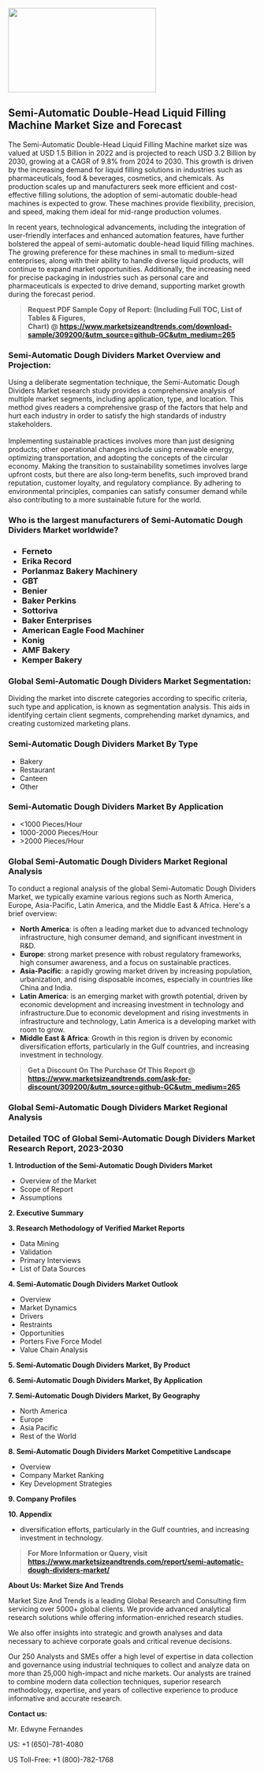 <p><img class="alignnone size-medium wp-image-20088" src="https://ffe5etoiles.com/wp-content/uploads/2024/12/MST1-300x171.png" alt="" width="300" height="171" /></p><h2>Semi-Automatic Double-Head Liquid Filling Machine Market Size and Forecast</h2><p>The Semi-Automatic Double-Head Liquid Filling Machine market size was valued at USD 1.5 Billion in 2022 and is projected to reach USD 3.2 Billion by 2030, growing at a CAGR of 9.8% from 2024 to 2030. This growth is driven by the increasing demand for liquid filling solutions in industries such as pharmaceuticals, food & beverages, cosmetics, and chemicals. As production scales up and manufacturers seek more efficient and cost-effective filling solutions, the adoption of semi-automatic double-head machines is expected to grow. These machines provide flexibility, precision, and speed, making them ideal for mid-range production volumes.</p><p>In recent years, technological advancements, including the integration of user-friendly interfaces and enhanced automation features, have further bolstered the appeal of semi-automatic double-head liquid filling machines. The growing preference for these machines in small to medium-sized enterprises, along with their ability to handle diverse liquid products, will continue to expand market opportunities. Additionally, the increasing need for precise packaging in industries such as personal care and pharmaceuticals is expected to drive demand, supporting market growth during the forecast period.</p></p><blockquote id="" class=""><strong>Request PDF Sample Copy of Report: (Including Full TOC, List of Tables &amp; Figures, Chart)&nbsp;@&nbsp;<strong><a href="https://www.marketsizeandtrends.com/download-sample/309200/&utm_source=github-GC&utm_medium=265" target="_blank">https://www.marketsizeandtrends.com/download-sample/309200/&utm_source=github-GC&utm_medium=265</a></strong></strong></blockquote><h3 id="" class="">Semi-Automatic Dough Dividers Market&nbsp;Overview and Projection:</h3><p id="" class="">Using a deliberate segmentation technique, the Semi-Automatic Dough Dividers Market research study provides a comprehensive analysis of multiple market segments, including application, type, and location. This method gives readers a comprehensive grasp of the factors that help and hurt each industry in order to satisfy the high standards of industry stakeholders. <br /> <br />Implementing sustainable practices involves more than just designing products; other operational changes include using renewable energy, optimizing transportation, and adopting the concepts of the circular economy. Making the transition to sustainability sometimes involves large upfront costs, but there are also long-term benefits, such improved brand reputation, customer loyalty, and regulatory compliance. By adhering to environmental principles, companies can satisfy consumer demand while also contributing to a more sustainable future for the world.</p><h3 id="" class="">Who is the largest manufacturers of&nbsp;Semi-Automatic Dough Dividers Market worldwide?</h3><h3 class=""><p><ul><li>Ferneto </li><li> Erika Record </li><li> Porlanmaz Bakery Machinery </li><li> GBT </li><li> Benier </li><li> Baker Perkins </li><li> Sottoriva </li><li> Baker Enterprises </li><li> American Eagle Food Machiner </li><li> Konig </li><li> AMF Bakery </li><li> Kemper Bakery</li></ul></p></h3><h3 id="" class="">Global&nbsp;Semi-Automatic Dough Dividers Market Segmentation:</h3><p id="" class="">Dividing the market into discrete categories according to specific criteria, such type and application, is known as segmentation analysis. This aids in identifying certain client segments, comprehending market dynamics, and creating customized marketing plans.</p><h3 id="" class="">Semi-Automatic Dough Dividers Market&nbsp;By Type</h3><p><p><ul><li>Bakery</li><li> Restaurant</li><li> Canteen</li><li> Other</p></li></ul></p></p><h3 id="" class="">Semi-Automatic Dough Dividers Market&nbsp;By Application</h3><p class=""><p><ul><li><1000 Pieces/Hour</li><li> 1000-2000 Pieces/Hour</li><li> >2000 Pieces/Hour</li></ul></p></p><h3 id="" class="">Global Semi-Automatic Dough Dividers Market Regional Analysis</h3><p id="" class="">To conduct a regional analysis of the global Semi-Automatic Dough Dividers Market, we typically examine various regions such as North America, Europe, Asia-Pacific, Latin America, and the Middle East &amp; Africa. Here's a brief overview:</p><ul><li><strong>North America</strong>: is often a leading market due to advanced technology infrastructure, high consumer demand, and significant investment in R&amp;D.</li><li><strong>Europe</strong>: strong market presence with robust regulatory frameworks, high consumer awareness, and a focus on sustainable practices.</li><li><strong>Asia-Pacific</strong>: a rapidly growing market driven by increasing population, urbanization, and rising disposable incomes, especially in countries like China and India.</li><li><strong>Latin America</strong>: is an emerging market with growth potential, driven by economic development and increasing investment in technology and infrastructure.Due to economic development and rising investments in infrastructure and technology, Latin America is a developing market with room to grow.</li><li><strong>Middle East &amp; Africa</strong>: Growth in this region is driven by economic diversification efforts, particularly in the Gulf countries, and increasing investment in technology.</li></ul><blockquote id="" class=""><strong>Get a Discount On The Purchase Of This Report @ <strong><a href="https://www.marketsizeandtrends.com/ask-for-discount/309200/&utm_source=github-GC&utm_medium=265" target="_blank">https://www.marketsizeandtrends.com/ask-for-discount/309200/&utm_source=github-GC&utm_medium=265</a></strong></strong></blockquote><h3 id="" class="">Global Semi-Automatic Dough Dividers Market Regional Analysis</h3><h3 id="" class="">Detailed TOC of Global Semi-Automatic Dough Dividers Market Research Report, 2023-2030</h3><p id="" class=""><strong>1. Introduction of the Semi-Automatic Dough Dividers Market</strong></p><ul><li>Overview of the Market</li><li>Scope of Report</li><li>Assumptions</li></ul><p id="" class=""><strong>2. Executive Summary</strong></p><p id="" class=""><strong>3. Research Methodology of Verified Market Reports</strong></p><ul><li>Data Mining</li><li>Validation</li><li>Primary Interviews</li><li>List of Data Sources</li></ul><p id="" class=""><strong>4. Semi-Automatic Dough Dividers Market Outlook</strong></p><ul><li>Overview</li><li>Market Dynamics</li><li>Drivers</li><li>Restraints</li><li>Opportunities</li><li>Porters Five Force Model</li><li>Value Chain Analysis</li></ul><p id="" class=""><strong>5. Semi-Automatic Dough Dividers Market, By Product</strong></p><p id="" class=""><strong>6. Semi-Automatic Dough Dividers Market, By Application</strong></p><p id="" class=""><strong>7. Semi-Automatic Dough Dividers Market, By Geography</strong></p><ul><li>North America</li><li>Europe</li><li>Asia Pacific</li><li>Rest of the World</li></ul><p id="" class=""><strong>8. Semi-Automatic Dough Dividers Market Competitive Landscape</strong></p><ul><li>Overview</li><li>Company Market Ranking</li><li>Key Development Strategies</li></ul><p id="" class=""><strong>9. Company Profiles</strong></p><p id="" class=""><strong>10. Appendix</strong></p><ul><li>diversification efforts, particularly in the Gulf countries, and increasing investment in technology.</li></ul><blockquote id="" class=""><strong>For More Information or Query, visit <strong><strong><a href="https://www.marketsizeandtrends.com/report/semi-automatic-dough-dividers-market/" target="_blank">https://www.marketsizeandtrends.com/report/semi-automatic-dough-dividers-market/</a></strong></strong></strong></blockquote><p id="" class=""><strong>About Us: Market Size And Trends</strong></p><p id="" class="">Market Size And Trends is a leading Global Research and Consulting firm servicing over 5000+ global clients. We provide advanced analytical research solutions while offering information-enriched research studies.</p><p id="" class="">We also offer insights into strategic and growth analyses and data necessary to achieve corporate goals and critical revenue decisions.</p><p id="" class="">Our 250 Analysts and SMEs offer a high level of expertise in data collection and governance using industrial techniques to collect and analyze data on more than 25,000 high-impact and niche markets. Our analysts are trained to combine modern data collection techniques, superior research methodology, expertise, and years of collective experience to produce informative and accurate research.</p><p id="" class=""><strong>Contact us:</strong></p><p id="" class="">Mr. Edwyne Fernandes</p><p id="" class="">US: +1 (650)-781-4080</p><p id="" class="">US Toll-Free: +1 (800)-782-1768</p>
